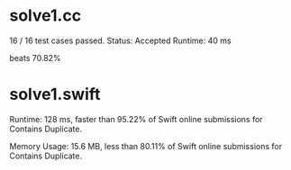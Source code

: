 # solve1.cc
 
16 / 16 test cases passed.
Status: Accepted
Runtime: 40 ms

beats 70.82%

# solve1.swift

Runtime: 128 ms, faster than 95.22% of Swift online submissions for Contains Duplicate.

Memory Usage: 15.6 MB, less than 80.11% of Swift online submissions for Contains Duplicate.
